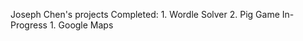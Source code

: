 Joseph Chen's projects
Completed:
    1. Wordle Solver
    2. Pig Game
In-Progress
    1. Google Maps 

